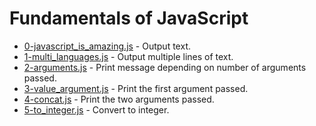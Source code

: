 # Fundamentals of JavaScript

- [0-javascript_is_amazing.js](./0-javascript_is_amazing.js) - Output text.
- [1-multi_languages.js](./1-multi_languages.js) - Output multiple lines of text.
- [2-arguments.js](./2-arguments.js) - Print message depending on number of arguments passed.
- [3-value_argument.js](./3-value_argument.js) - Print the first argument passed.
- [4-concat.js](./4-concat.js) - Print the two arguments passed.
- [5-to_integer.js](./5-to_integer.js) - Convert to integer.
